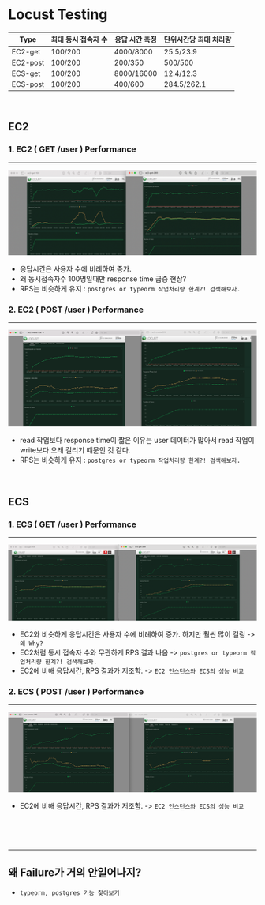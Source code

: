 # Locust Testing

| Type     | 최대 동시 접속자 수 | 응답 시간 측정 | 단위시간당 최대 처리량 |
| -------- | ------------------- | -------------- | ---------------------- |
| EC2-get  | 100/200             | 4000/8000      | 25.5/23.9              |
| EC2-post | 100/200             | 200/350        | 500/500                |
| ECS-get  | 100/200             | 8000/16000     | 12.4/12.3              |
| ECS-post | 100/200             | 400/600        | 284.5/262.1            |

<br>

## EC2

### 1. EC2 ( GET /user ) Performance

---

![ec2-get](./ec2/ec2-get.png)

- 응답시간은 사용자 수에 비례하여 증가.
- 왜 동시접속자수 100명일때만 response time 급증 현상?
- RPS는 비슷하게 유지 : `postgres or typeorm 작업처리량 한계?! 검색해보자.`

### 2. EC2 ( POST /user ) Performance

---

![ec2-post](./ec2/ec2-post.png)

- read 작업보다 response time이 짧은 이유는 user 데이터가 많아서 read 작업이 write보다 오래 걸리기 떄문인 것 같다.
- RPS는 비슷하게 유지 : `postgres or typeorm 작업처리량 한계?! 검색해보자.`
  <br><br><br>

## ECS

### 1. ECS ( GET /user ) Performance

---

![ecs-get](./ecs/ecs-get.png)

- EC2와 비슷하게 응답시간은 사용자 수에 비례하여 증가. 하지만 훨씬 많이 걸림 -> `왜 Why?`
- EC2처럼 동시 접속자 수와 무관하게 RPS 결과 나옴 -> `postgres or typeorm 작업처리량 한계?! 검색해보자.`
- EC2에 비해 응답시간, RPS 결과가 저조함. -> `EC2 인스턴스와 ECS의 성능 비교`

### 2. ECS ( POST /user ) Performance

---

![ecs-post](./ecs/ecs-post.png)

- EC2에 비해 응답시간, RPS 결과가 저조함. -> `EC2 인스턴스와 ECS의 성능 비교`

<br><br><br>

---

## 왜 Failure가 거의 안일어나지?

- `typeorm, postgres 기능 찾아보기`
